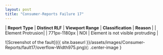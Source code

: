 ```yaml
---
layout: post
title: "Consumer-Reports Failure 17"
---
```

| **Report Type** | **Distinct RLF** | **Viewport Range** | **Classification** | **Reason** |
| Element Protrusion|  | 771px-1180px | NOI | Element is not visible protruding | 

![Screenshot of the fault]({{ site.baseurl }}/assets/images/Consumer-Reports/fault17/overflow-Width975.png){: .center-image }